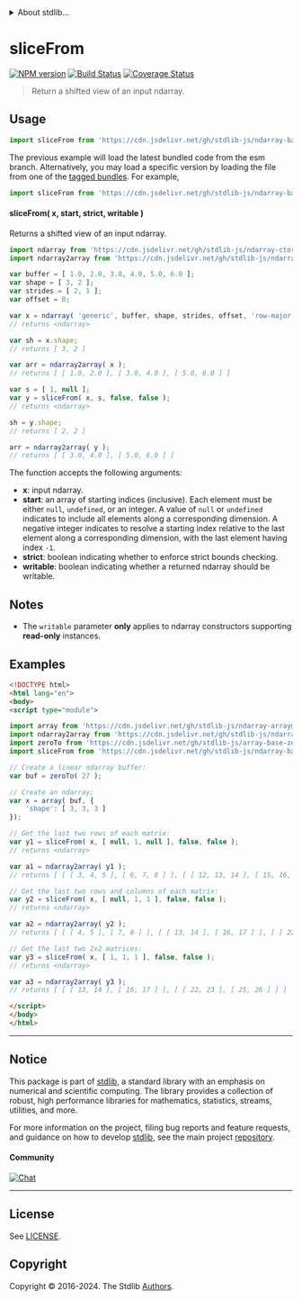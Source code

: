 <!--

@license Apache-2.0

Copyright (c) 2023 The Stdlib Authors.

Licensed under the Apache License, Version 2.0 (the "License");
you may not use this file except in compliance with the License.
You may obtain a copy of the License at

   http://www.apache.org/licenses/LICENSE-2.0

Unless required by applicable law or agreed to in writing, software
distributed under the License is distributed on an "AS IS" BASIS,
WITHOUT WARRANTIES OR CONDITIONS OF ANY KIND, either express or implied.
See the License for the specific language governing permissions and
limitations under the License.

-->


<details>
  <summary>
    About stdlib...
  </summary>
  <p>We believe in a future in which the web is a preferred environment for numerical computation. To help realize this future, we've built stdlib. stdlib is a standard library, with an emphasis on numerical and scientific computation, written in JavaScript (and C) for execution in browsers and in Node.js.</p>
  <p>The library is fully decomposable, being architected in such a way that you can swap out and mix and match APIs and functionality to cater to your exact preferences and use cases.</p>
  <p>When you use stdlib, you can be absolutely certain that you are using the most thorough, rigorous, well-written, studied, documented, tested, measured, and high-quality code out there.</p>
  <p>To join us in bringing numerical computing to the web, get started by checking us out on <a href="https://github.com/stdlib-js/stdlib">GitHub</a>, and please consider <a href="https://opencollective.com/stdlib">financially supporting stdlib</a>. We greatly appreciate your continued support!</p>
</details>

# sliceFrom

[![NPM version][npm-image]][npm-url] [![Build Status][test-image]][test-url] [![Coverage Status][coverage-image]][coverage-url] <!-- [![dependencies][dependencies-image]][dependencies-url] -->

> Return a shifted view of an input ndarray.

<!-- Section to include introductory text. Make sure to keep an empty line after the intro `section` element and another before the `/section` close. -->

<section class="intro">

</section>

<!-- /.intro -->

<!-- Package usage documentation. -->



<section class="usage">

## Usage

```javascript
import sliceFrom from 'https://cdn.jsdelivr.net/gh/stdlib-js/ndarray-base-slice-from@esm/index.mjs';
```
The previous example will load the latest bundled code from the esm branch. Alternatively, you may load a specific version by loading the file from one of the [tagged bundles](https://github.com/stdlib-js/ndarray-base-slice-from/tags). For example,

```javascript
import sliceFrom from 'https://cdn.jsdelivr.net/gh/stdlib-js/ndarray-base-slice-from@v0.2.0-esm/index.mjs';
```

#### sliceFrom( x, start, strict, writable )

Returns a shifted view of an input ndarray.

```javascript
import ndarray from 'https://cdn.jsdelivr.net/gh/stdlib-js/ndarray-ctor@esm/index.mjs';
import ndarray2array from 'https://cdn.jsdelivr.net/gh/stdlib-js/ndarray-to-array@esm/index.mjs';

var buffer = [ 1.0, 2.0, 3.0, 4.0, 5.0, 6.0 ];
var shape = [ 3, 2 ];
var strides = [ 2, 1 ];
var offset = 0;

var x = ndarray( 'generic', buffer, shape, strides, offset, 'row-major' );
// returns <ndarray>

var sh = x.shape;
// returns [ 3, 2 ]

var arr = ndarray2array( x );
// returns [ [ 1.0, 2.0 ], [ 3.0, 4.0 ], [ 5.0, 6.0 ] ]

var s = [ 1, null ];
var y = sliceFrom( x, s, false, false );
// returns <ndarray>

sh = y.shape;
// returns [ 2, 2 ]

arr = ndarray2array( y );
// returns [ [ 3.0, 4.0 ], [ 5.0, 6.0 ] ]
```

The function accepts the following arguments:

-   **x**: input ndarray.
-   **start**: an array of starting indices (inclusive). Each element must be either `null`, `undefined`, or an integer. A value of `null` or `undefined` indicates to include all elements along a corresponding dimension. A negative integer indicates to resolve a starting index relative to the last element along a corresponding dimension, with the last element having index `-1`.
-   **strict**: boolean indicating whether to enforce strict bounds checking.
-   **writable**: boolean indicating whether a returned ndarray should be writable.

</section>

<!-- /.usage -->

<!-- Package usage notes. Make sure to keep an empty line after the `section` element and another before the `/section` close. -->

<section class="notes">

## Notes

-   The `writable` parameter **only** applies to ndarray constructors supporting **read-only** instances.

</section>

<!-- /.notes -->

<!-- Package usage examples. -->

<section class="examples">

## Examples

<!-- eslint no-undef: "error" -->

```html
<!DOCTYPE html>
<html lang="en">
<body>
<script type="module">

import array from 'https://cdn.jsdelivr.net/gh/stdlib-js/ndarray-array@esm/index.mjs';
import ndarray2array from 'https://cdn.jsdelivr.net/gh/stdlib-js/ndarray-to-array@esm/index.mjs';
import zeroTo from 'https://cdn.jsdelivr.net/gh/stdlib-js/array-base-zero-to@esm/index.mjs';
import sliceFrom from 'https://cdn.jsdelivr.net/gh/stdlib-js/ndarray-base-slice-from@esm/index.mjs';

// Create a linear ndarray buffer:
var buf = zeroTo( 27 );

// Create an ndarray:
var x = array( buf, {
    'shape': [ 3, 3, 3 ]
});

// Get the last two rows of each matrix:
var y1 = sliceFrom( x, [ null, 1, null ], false, false );
// returns <ndarray>

var a1 = ndarray2array( y1 );
// returns [ [ [ 3, 4, 5 ], [ 6, 7, 8 ] ], [ [ 12, 13, 14 ], [ 15, 16, 17 ] ], [ [ 21, 22, 23 ], [ 24, 25, 26 ] ] ]

// Get the last two rows and columns of each matrix:
var y2 = sliceFrom( x, [ null, 1, 1 ], false, false );
// returns <ndarray>

var a2 = ndarray2array( y2 );
// returns [ [ [ 4, 5 ], [ 7, 8 ] ], [ [ 13, 14 ], [ 16, 17 ] ], [ [ 22, 23 ], [ 25, 26 ] ] ]

// Get the last two 2x2 matrices:
var y3 = sliceFrom( x, [ 1, 1, 1 ], false, false );
// returns <ndarray>

var a3 = ndarray2array( y3 );
// returns [ [ [ 13, 14 ], [ 16, 17 ] ], [ [ 22, 23 ], [ 25, 26 ] ] ]

</script>
</body>
</html>
```

</section>

<!-- /.examples -->

<!-- Section to include cited references. If references are included, add a horizontal rule *before* the section. Make sure to keep an empty line after the `section` element and another before the `/section` close. -->

<section class="references">

</section>

<!-- /.references -->

<!-- Section for related `stdlib` packages. Do not manually edit this section, as it is automatically populated. -->

<section class="related">

</section>

<!-- /.related -->

<!-- Section for all links. Make sure to keep an empty line after the `section` element and another before the `/section` close. -->


<section class="main-repo" >

* * *

## Notice

This package is part of [stdlib][stdlib], a standard library with an emphasis on numerical and scientific computing. The library provides a collection of robust, high performance libraries for mathematics, statistics, streams, utilities, and more.

For more information on the project, filing bug reports and feature requests, and guidance on how to develop [stdlib][stdlib], see the main project [repository][stdlib].

#### Community

[![Chat][chat-image]][chat-url]

---

## License

See [LICENSE][stdlib-license].


## Copyright

Copyright &copy; 2016-2024. The Stdlib [Authors][stdlib-authors].

</section>

<!-- /.stdlib -->

<!-- Section for all links. Make sure to keep an empty line after the `section` element and another before the `/section` close. -->

<section class="links">

[npm-image]: http://img.shields.io/npm/v/@stdlib/ndarray-base-slice-from.svg
[npm-url]: https://npmjs.org/package/@stdlib/ndarray-base-slice-from

[test-image]: https://github.com/stdlib-js/ndarray-base-slice-from/actions/workflows/test.yml/badge.svg?branch=v0.2.0
[test-url]: https://github.com/stdlib-js/ndarray-base-slice-from/actions/workflows/test.yml?query=branch:v0.2.0

[coverage-image]: https://img.shields.io/codecov/c/github/stdlib-js/ndarray-base-slice-from/main.svg
[coverage-url]: https://codecov.io/github/stdlib-js/ndarray-base-slice-from?branch=main

<!--

[dependencies-image]: https://img.shields.io/david/stdlib-js/ndarray-base-slice-from.svg
[dependencies-url]: https://david-dm.org/stdlib-js/ndarray-base-slice-from/main

-->

[chat-image]: https://img.shields.io/gitter/room/stdlib-js/stdlib.svg
[chat-url]: https://app.gitter.im/#/room/#stdlib-js_stdlib:gitter.im

[stdlib]: https://github.com/stdlib-js/stdlib

[stdlib-authors]: https://github.com/stdlib-js/stdlib/graphs/contributors

[umd]: https://github.com/umdjs/umd
[es-module]: https://developer.mozilla.org/en-US/docs/Web/JavaScript/Guide/Modules

[deno-url]: https://github.com/stdlib-js/ndarray-base-slice-from/tree/deno
[deno-readme]: https://github.com/stdlib-js/ndarray-base-slice-from/blob/deno/README.md
[umd-url]: https://github.com/stdlib-js/ndarray-base-slice-from/tree/umd
[umd-readme]: https://github.com/stdlib-js/ndarray-base-slice-from/blob/umd/README.md
[esm-url]: https://github.com/stdlib-js/ndarray-base-slice-from/tree/esm
[esm-readme]: https://github.com/stdlib-js/ndarray-base-slice-from/blob/esm/README.md
[branches-url]: https://github.com/stdlib-js/ndarray-base-slice-from/blob/main/branches.md

[stdlib-license]: https://raw.githubusercontent.com/stdlib-js/ndarray-base-slice-from/main/LICENSE

</section>

<!-- /.links -->
